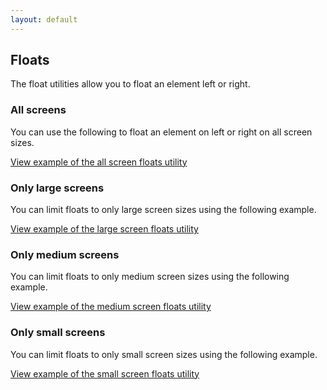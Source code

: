 ```yaml
---
layout: default
---
```


## Floats

The float utilities allow you to float an element left or right.

### All screens

You can use the following to float an element on left or right on all screen
sizes.

<a href="/examples/utilities/floats/default/"
    class="js-example">
View example of the all screen floats utility
</a>

### Only large screens

You can limit floats to only large screen sizes using the following example.

<a href="/examples/utilities/floats/large-screens/"
    class="js-example">
View example of the large screen floats utility
</a>

### Only medium screens

You can limit floats to only medium screen sizes using the following example.

<a href="/examples/utilities/floats/medium-screens/"
    class="js-example">
View example of the medium screen floats utility
</a>

### Only small screens

You can limit floats to only small screen sizes using the following example.

<a href="/examples/utilities/floats/small-screens/"
    class="js-example">
View example of the small screen floats utility
</a>
